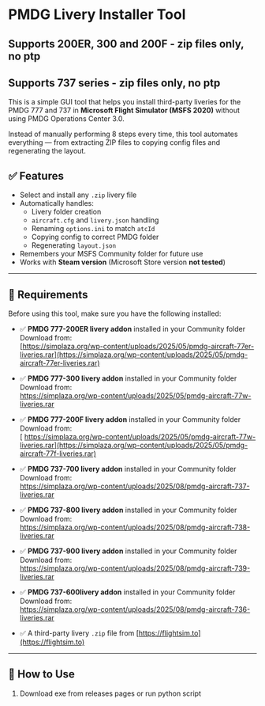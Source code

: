 # PMDG  Livery Installer Tool
## Supports 200ER, 300 and 200F - zip files only, no ptp
## Supports 737 series - zip files only, no ptp

This is a simple GUI tool that helps you install third-party liveries for the PMDG 777 and 737  in **Microsoft Flight Simulator (MSFS 2020)** without using PMDG Operations Center 3.0.

Instead of manually performing 8 steps every time, this tool automates everything — from extracting ZIP files to copying config files and regenerating the layout.

## ✅ Features

- Select and install any `.zip` livery file
- Automatically handles:
  - Livery folder creation
  - `aircraft.cfg` and `livery.json` handling
  - Renaming `options.ini` to match `atcId`
  - Copying config to correct PMDG folder
  - Regenerating `layout.json`
- Remembers your MSFS Community folder for future use
- Works with **Steam version** (Microsoft Store version **not tested**)

---

## 🔧 Requirements

Before using this tool, make sure you have the following installed:

- ✅ **PMDG 777-200ER livery addon** installed in your Community folder  
  Download from:  
  [https://simplaza.org/wp-content/uploads/2025/05/pmdg-aircraft-77er-liveries.rar](https://simplaza.org/wp-content/uploads/2025/05/pmdg-aircraft-77er-liveries.rar)
  
- ✅ **PMDG 777-300 livery addon** installed in your Community folder  
  Download from:  
 https://simplaza.org/wp-content/uploads/2025/05/pmdg-aircraft-77w-liveries.rar

- ✅ **PMDG 777-200F livery addon** installed in your Community folder  
  Download from:  
[ https://simplaza.org/wp-content/uploads/2025/05/pmdg-aircraft-77w-liveries.rar](https://simplaza.org/wp-content/uploads/2025/05/pmdg-aircraft-77f-liveries.rar)

- ✅ **PMDG 737-700 livery addon** installed in your Community folder  
  Download from:  
https://simplaza.org/wp-content/uploads/2025/08/pmdg-aircraft-737-liveries.rar

- ✅ **PMDG 737-800 livery addon** installed in your Community folder  
  Download from:  
https://simplaza.org/wp-content/uploads/2025/08/pmdg-aircraft-738-liveries.rar

- ✅ **PMDG 737-900 livery addon** installed in your Community folder  
  Download from:  
https://simplaza.org/wp-content/uploads/2025/08/pmdg-aircraft-739-liveries.rar

- ✅ **PMDG 737-600livery addon** installed in your Community folder  
  Download from:  
https://simplaza.org/wp-content/uploads/2025/08/pmdg-aircraft-736-liveries.rar

- ✅ A third-party livery `.zip` file from [https://flightsim.to](https://flightsim.to)

---

## 🚀 How to Use

1. Download exe from releases pages or run python script
